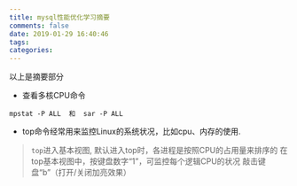 ```yaml
---
title: mysql性能优化学习摘要
comments: false
date: 2019-01-29 16:40:46
tags:
categories:
---
```


以上是摘要部分
<!--more-->

* 查看多核CPU命令
```
mpstat -P ALL  和  sar -P ALL 
```

* top命令经常用来监控Linux的系统状况，比如cpu、内存的使用.

> `top`进入基本视图, 默认进入top时，各进程是按照CPU的占用量来排序的
> 在top基本视图中，按键盘数字“1”，可监控每个逻辑CPU的状况
> 敲击键盘“b”（打开/关闭加亮效果）
